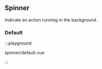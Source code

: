 ## Spinner

Indicate an action running in the background.

### Default

:::playground

spinner/default.vue

:::
